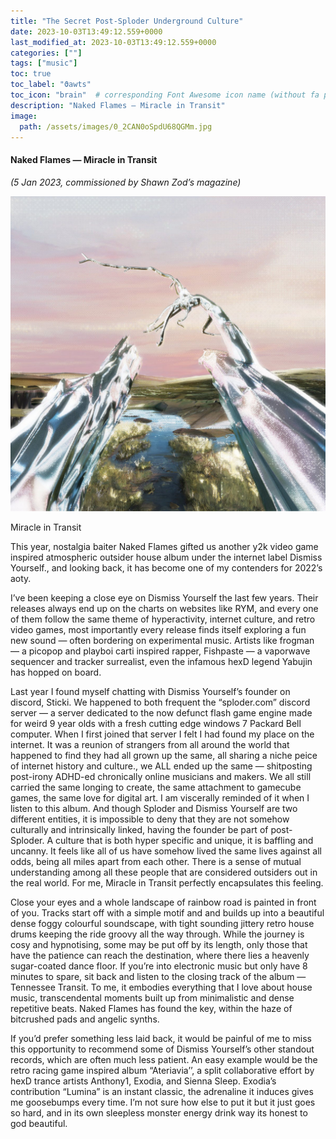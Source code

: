 ```yaml
---
title: "The Secret Post-Sploder Underground Culture"
date: 2023-10-03T13:49:12.559+0000
last_modified_at: 2023-10-03T13:49:12.559+0000
categories: [""]
tags: ["music"]
toc: true
toc_label: "ϑawts"
toc_icon: "brain"  # corresponding Font Awesome icon name (without fa prefix)
description: "Naked Flames — Miracle in Transit"
image:
  path: /assets/images/0_2CAN0oSpdU68QGMm.jpg
---
```

#### Naked Flames — Miracle in Transit

_\(5 Jan 2023, commissioned by Shawn Zod’s magazine\)_


![Miracle in Transit](/assets/images/0_2CAN0oSpdU68QGMm.jpg)

Miracle in Transit

This year, nostalgia baiter Naked Flames gifted us another y2k video game inspired atmospheric outsider house album under the internet label Dismiss Yourself\., and looking back, it has become one of my contenders for 2022’s aoty\.

I’ve been keeping a close eye on Dismiss Yourself the last few years\. Their releases always end up on the charts on websites like RYM, and every one of them follow the same theme of hyperactivity, internet culture, and retro video games, most importantly every release finds itself exploring a fun new sound — often bordering on experimental music\. Artists like frogman — a picopop and playboi carti inspired rapper, Fishpaste — a vaporwave sequencer and tracker surrealist, even the infamous hexD legend Yabujin has hopped on board\.

Last year I found myself chatting with Dismiss Yourself’s founder on discord, Sticki\. We happened to both frequent the “sploder\.com” discord server — a server dedicated to the now defunct flash game engine made for weird 9 year olds with a fresh cutting edge windows 7 Packard Bell computer\. When I first joined that server I felt I had found my place on the internet\. It was a reunion of strangers from all around the world that happened to find they had all grown up the same, all sharing a niche peice of internet history and culture\., we ALL ended up the same — shitposting post\-irony ADHD\-ed chronically online musicians and makers\. We all still carried the same longing to create, the same attachment to gamecube games, the same love for digital art\. I am viscerally reminded of it when I listen to this album\. And though Sploder and Dismiss Yourself are two different entities, it is impossible to deny that they are not somehow culturally and intrinsically linked, having the founder be part of post\-Sploder\. A culture that is both hyper specific and unique, it is baffling and uncanny\. It feels like all of us have somehow lived the same lives against all odds, being all miles apart from each other\. There is a sense of mutual understanding among all these people that are considered outsiders out in the real world\. For me, Miracle in Transit perfectly encapsulates this feeling\.

Close your eyes and a whole landscape of rainbow road is painted in front of you\. Tracks start off with a simple motif and and builds up into a beautiful dense foggy colourful soundscape, with tight sounding jittery retro house drums keeping the ride groovy all the way through\. While the journey is cosy and hypnotising, some may be put off by its length, only those that have the patience can reach the destination, where there lies a heavenly sugar\-coated dance floor\. If you’re into electronic music but only have 8 minutes to spare, sit back and listen to the closing track of the album — Tennessee Transit\. To me, it embodies everything that I love about house music, transcendental moments built up from minimalistic and dense repetitive beats\. Naked Flames has found the key, within the haze of bitcrushed pads and angelic synths\.

If you’d prefer something less laid back, it would be painful of me to miss this opportunity to recommend some of Dismiss Yourself’s other standout records, which are often much less patient\. An easy example would be the retro racing game inspired album “Ateriavia’’, a split collaborative effort by hexD trance artists Anthony1, Exodia, and Sienna Sleep\. Exodia’s contribution “Lumina” is an instant classic, the adrenaline it induces gives me goosebumps every time\. I’m not sure how else to put it but it just goes so hard, and in its own sleepless monster energy drink way its honest to god beautiful\.


